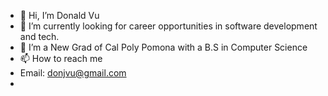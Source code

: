 - 👋 Hi, I’m Donald Vu
- 👀 I’m currently looking for career opportunities in software development and tech.
- 🌱 I’m a New Grad of Cal Poly Pomona with a B.S in Computer Science
- 📫 How to reach me 
- Email: donjvu@gmail.com
-

<!---
DonjVu/DonjVu is a ✨ special ✨ repository because its `README.md` (this file) appears on your GitHub profile.
You can click the Preview link to take a look at your changes.
--->
